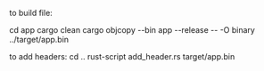 to build file:

cd app
cargo clean
cargo objcopy --bin app --release -- -O binary ../target/app.bin

to add headers:
cd ..
rust-script add_header.rs target/app.bin